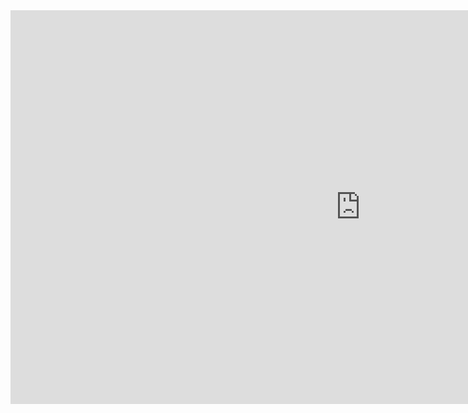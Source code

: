 <iframe width="1120" height="630" src="https://www.youtube.com/embed/p5EYXJ6IVl8" title="YouTube video player" frameborder="0" allow="accelerometer; autoplay; clipboard-write; encrypted-media; gyroscope; picture-in-picture" allowfullscreen></iframe>
